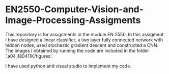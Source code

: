 # EN2550-Computer-Vision-and-Image-Processing-Assigments

This repository is for assignments in the module EN 2550. In this assigment I have designed a linear classifier, a two layer fully connected network with hidden nodes, used stochastic gradient descent and constructed a CNN. The images I obtained by running the code are included in the folder '.a04_180411K/figures'. 

I have used python and visual studio to implement my code.
